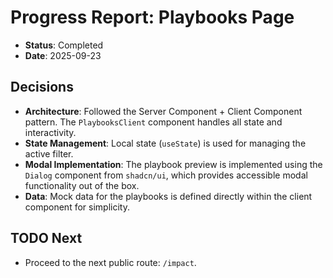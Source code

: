# Progress Report: Playbooks Page

-   **Status**: Completed
-   **Date**: 2025-09-23

## Decisions

-   **Architecture**: Followed the Server Component + Client Component pattern. The `PlaybooksClient` component handles all state and interactivity.
-   **State Management**: Local state (`useState`) is used for managing the active filter.
-   **Modal Implementation**: The playbook preview is implemented using the `Dialog` component from `shadcn/ui`, which provides accessible modal functionality out of the box.
-   **Data**: Mock data for the playbooks is defined directly within the client component for simplicity.

## TODO Next

-   Proceed to the next public route: `/impact`.

